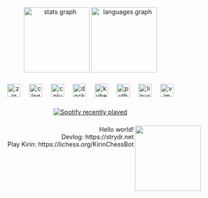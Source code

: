 <div align="center">
  <img src="https://github-readme-stats.vercel.app/api?username=strvdr&hide_title=true&hide_rank=true&show_icons=true&include_all_commits=true&count_private=true&disable_animations=false&theme=tokyonight&locale=en&hide_border=false&custom_title=Stats" height="150" alt="stats graph"  />
  <img src="https://github-readme-stats.vercel.app/api/top-langs?username=strvdr&locale=en&hide_title=false&layout=compact&card_width=320&langs_count=5&theme=tokyonight&hide_border=false" height="150" alt="languages graph"  />
</div>

###

<div align="center">
  <img src="https://cdn.jsdelivr.net/gh/devicons/devicon/icons/zig/zig-original.svg" height="30" alt="zig logo"  />
  <img width="12" />
  <img src="https://cdn.jsdelivr.net/gh/devicons/devicon/icons/c/c-original.svg" height="30" alt="c logo"  />
  <img width="12" />
  <img src="https://cdn.jsdelivr.net/gh/devicons/devicon/icons/cplusplus/cplusplus-original.svg" height="30" alt="cplusplus logo"  />
  <img width="12" />
  <img src="https://cdn.jsdelivr.net/gh/devicons/devicon/icons/docker/docker-original.svg" height="30" alt="docker logo"  />
  <img width="12" />
  <img src="https://cdn.jsdelivr.net/gh/devicons/devicon/icons/kubernetes/kubernetes-plain.svg" height="30" alt="kubernetes logo"  />
  <img width="12" />
  <img src="https://cdn.jsdelivr.net/gh/devicons/devicon/icons/python/python-original.svg" height="30" alt="python logo"  />
  <img width="12" />
  <img src="https://cdn.jsdelivr.net/gh/devicons/devicon/icons/linux/linux-original.svg" height="30" alt="linux logo"  />
  <img width="12" />
  <img src="https://cdn.jsdelivr.net/gh/devicons/devicon/icons/vim/vim-original.svg" height="30" alt="vim logo"  />
</div>

###

<div align="center">
  <a href="https://open.spotify.com/user/9tvqtt0jbhec4u1q3hi0e6l3d">
    <img src="https://spotify-recently-played-readme.vercel.app/api?user=9tvqtt0jbhec4u1q3hi0e6l3d&count=5" alt="Spotify recently played"  />
  </a>
</div>

###

<img align="right" height="150" src="https://media1.tenor.com/m/PqFx3thZmfYAAAAd/roku-vi.gif"  />

###

<p align="right">Hello world! <br>Devlog: https://strydr.net<br>Play Kirin: https://lichess.org/KirinChessBot</p>

###
